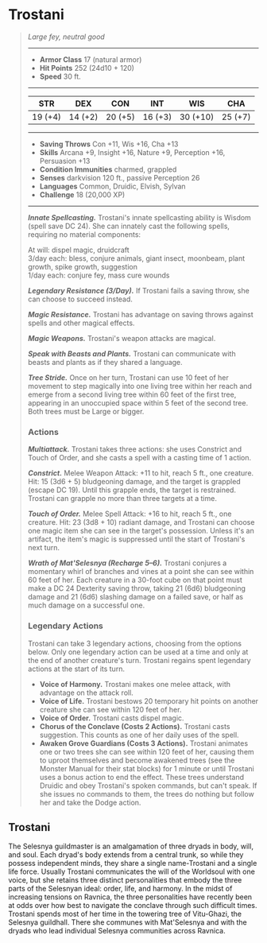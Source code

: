 # Trostani
>*Large fey, neutral good*
>___
>- **Armor Class** 17 (natural armor)
>- **Hit Points** 252 (24d10 + 120)
>- **Speed** 30 ft.
>___
>|STR|DEX|CON|INT|WIS|CHA|
>|:---:|:---:|:---:|:---:|:---:|:---:|
>|19 (+4)|14 (+2)|20 (+5)|16 (+3)|30 (+10)|25 (+7)|
>___
>- **Saving Throws** Con +11, Wis +16, Cha +13
>- **Skills** Arcana +9, Insight +16, Nature +9, Perception +16, Persuasion +13
>- **Condition Immunities** charmed, grappled
>- **Senses** darkvision 120 ft., passive Perception 26
>- **Languages** Common, Druidic, Elvish, Sylvan
>- **Challenge** 18 (20,000 XP)
>___
>***Innate Spellcasting.*** Trostani's innate spellcasting ability is Wisdom (spell save DC 24). She can innately cast the following spells, requiring no material components:  
>
>At will: dispel magic, druidcraft  
>3/day each: bless, conjure animals, giant insect, moonbeam, plant growth, spike growth, suggestion  
>1/day each: conjure fey, mass cure wounds  
>
>
>***Legendary Resistance (3/Day).*** If Trostani fails a saving throw, she can choose to succeed instead.  
>
>***Magic Resistance.*** Trostani has advantage on saving throws against spells and other magical effects.  
>
>***Magic Weapons.*** Trostani's weapon attacks are magical.  
>
>***Speak with Beasts and Plants.*** Trostani can communicate with beasts and plants as if they shared a language.  
>
>***Tree Stride.*** Once on her turn, Trostani can use 10 feet of her movement to step magically into one living tree within her reach and emerge from a second living tree within 60 feet of the first tree, appearing in an unoccupied space within 5 feet of the second tree. Both trees must be Large or bigger.  
>
>### Actions
>***Multiattack.*** Trostani takes three actions: she uses Constrict and Touch of Order, and she casts a spell with a casting time of 1 action.  
>
>***Constrict.*** Melee Weapon Attack: +11 to hit, reach 5 ft., one creature. Hit: 15 (3d6 + 5) bludgeoning damage, and the target is grappled (escape DC 19). Until this grapple ends, the target is restrained. Trostani can grapple no more than three targets at a time.  
>
>***Touch of Order.*** Melee Spell Attack: +16 to hit, reach 5 ft., one creature. Hit: 23 (3d8 + 10) radiant damage, and Trostani can choose one magic item she can see in the target's possession. Unless it's an artifact, the item's magic is suppressed until the start of Trostani's next turn.  
>
>***Wrath of Mat'Selesnya (Recharge 5–6).*** Trostani conjures a momentary whirl of branches and vines at a point she can see within 60 feet of her. Each creature in a 30-foot cube on that point must make a DC 24 Dexterity saving throw, taking 21 (6d6) bludgeoning damage and 21 (6d6) slashing damage on a failed save, or half as much damage on a successful one.  
>
>### Legendary Actions
>Trostani can take 3 legendary actions, choosing from the options below. Only one legendary action can be used at a time and only at the end of another creature's turn. Trostani regains spent legendary actions at the start of its turn.
>
>- **Voice of Harmony.** Trostani makes one melee attack, with advantage on the attack roll.
>- **Voice of Life.** Trostani bestows 20 temporary hit points on another creature she can see within 120 feet of her.
>- **Voice of Order.** Trostani casts dispel magic.
>- **Chorus of the Conclave (Costs 2 Actions).** Trostani casts suggestion. This counts as one of her daily uses of the spell.
>- **Awaken Grove Guardians (Costs 3 Actions).** Trostani animates one or two trees she can see within 120 feet of her, causing them to uproot themselves and become awakened trees (see the Monster Manual for their stat blocks) for 1 minute or until Trostani uses a bonus action to end the effect. These trees understand Druidic and obey Trostani's spoken commands, but can't speak. If she issues no commands to them, the trees do nothing but follow her and take the Dodge action.
## Trostani
The Selesnya guildmaster is an amalgamation of three dryads in body, will, and soul. Each dryad's body extends from a central trunk, so while they possess independent minds, they share a single name-Trostani and a single life force. Usually Trostani communicates the will of the Worldsoul with one voice, but she retains three distinct personalities that embody the three parts of the Selesnyan ideal: order, life, and harmony. In the midst of increasing tensions on Ravnica, the three personalities have recently been at odds over how best to navigate the conclave through such difficult times.
Trostani spends most of her time in the towering tree of Vitu-Ghazi, the Selesnya guildhall. There she communes with Mat'Selesnya and with the dryads who lead individual Selesnya communities across Ravnica.